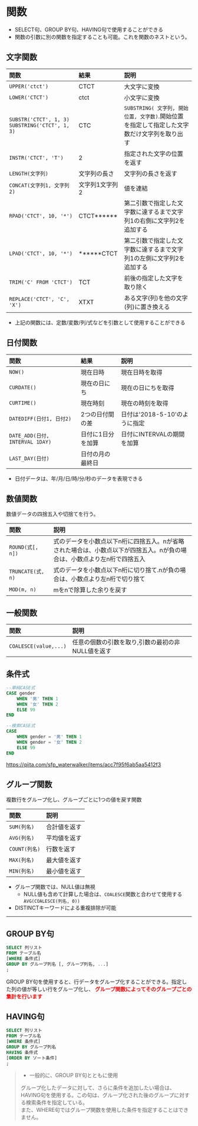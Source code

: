 # 関数

 - SELECT句、GROUP BY句、HAVING句で使用することができる
 - 関数の引数に別の関数を指定することも可能。これを関数のネストという。

## 文字関数

| 関数 | 結果 | 説明 |
|:----|:-----|:-----|
| `UPPER('ctct')` | CTCT | 大文字に変換 |
| `LOWER('CTCT')` | ctct | 小文字に変換 |
| `SUBSTR('CTCT', 1, 3)` `SUBSTRING('CTCT', 1, 3)` | CTC | `SUBSTRING( 文字列, 開始位置, 文字数)`.開始位置を指定して指定した文字数だけ文字列を取り出す |
| `INSTR('CTCT', 'T')` | 2 | 指定された文字の位置を返す |
| `LENGTH(文字列)` | 文字列の長さ | 文字列の長さを返す |
| `CONCAT(文字列1, 文字列2)` | 文字列1文字列2 | 値を連結 |
| `RPAD('CTCT', 10, '*')` | CTCT****** | 第二引数で指定した文字数に達するまで文字列1の右側に文字列2を追加する |
| `LPAD('CTCT', 10, '*')` | ******CTCT | 第二引数で指定した文字数に達するまで文字列1の左側に文字列2を追加する |
| `TRIM('C' FROM 'CTCT')` | TCT | 前後の指定した文字を取り除く |
| `REPLACE('CTCT', 'C', 'X')` | XTXT | ある文字(列)を他の文字(列)に置き換える |

 - 上記の関数には、定数/変数/列/式などを引数として使用することができる

## 日付関数

| 関数 | 結果 | 説明 |
|:----|:-----|:-----|
| `NOW()` | 現在日時 | 現在日時を取得 |
| `CURDATE()` | 現在の日にち | 現在の日にちを取得 |
| `CURTIME()` | 現在時刻 | 現在の時刻を取得 |
| `DATEDIFF(日付1, 日付2)` | 2つの日付間の差 | 日付は'2018-5-10'のように指定 |
| `DATE_ADD(日付, INTERVAL 1DAY)` | 日付に1日分を加算 | 日付にINTERVALの期間を加算 |
| `LAST_DAY(日付)` | 日付の月の最終日 |

 - 日付データは、年/月/日/時/分/秒のデータを表現できる


## 数値関数
数値データの四捨五入や切捨てを行う。

| 関数 | 説明 |
|:----|:-----|
| `ROUND(式[, n])` | 式のデータを小数点以下n桁に四捨五入。nが省略された場合は、小数点以下が四捨五入。nが負の場合は、小数点より左n桁で四捨五入 |
| `TRUNCATE(式, n)` | 式のデータを小数点以下n桁に切り捨て.nが負の場合は、小数点より左n桁で切り捨て |
| `MOD(m, n)` | mをnで除算した余りを戻す |

## 一般関数

| 関数 | 説明 |
|:----|:-----|
| `COALESCE(value,...)` | 任意の個数の引数を取り,引数の最初の非NULL値を返す |

## 条件式

```sql
--単純CASE式
CASE gender
    WHEN '男' THEN 1
    WHEN '女' THEN 2
    ELSE 99
END

--検索CASE式
CASE
    WHEN gender = '男' THEN 1
    WHEN gender = '女' THEN 2
    ELSE 99
END
```

https://qiita.com/sfp_waterwalker/items/acc7f95f6ab5aa5412f3

## グループ関数
複数行をグループ化し、グループごとに1つの値を戻す関数

| 関数 | 説明 |
|:----|:-----|
| `SUM(列名)` | 合計値を返す |
| `AVG(列名)` | 平均値を返す |
| `COUNT(列名)` | 行数を返す |
| `MAX(列名)` | 最大値を返す |
| `MIN(列名)` | 最小値を返す |

 - グループ関数では、NULL値は無視
    - NULL値も含めて計算した場合は、`COALESCE`関数と合わせて使用する
    `AVG(COALESCE(列名, 0))`
 - DISTINCTキーワードによる重複排除が可能

---
## GROUP BY句
```sql
SELECT 列リスト 
FROM テーブル名 
[WHERE 条件式]
GROUP BY グループ列名 [, グループ列名, ...]
;
```

GROUP BY句を使用すると、行データをグループ化することができる。指定した列の値が等しい行をグループ化し、
**<font color="red">グループ関数によってそのグループごとの集計を行います</font>**

## HAVING句

```sql
SELECT 列リスト
FROM テーブル名
[WHERE 条件式]
GROUP BY グループ列名
HAVING 条件式
[ORDER BY ソート条件]
;
```

> - 一般的に、GROUP BY句とともに使用
>
> グループ化したデータに対して、さらに条件を追加したい場合は、HAVING句を使用する。この句は、グループ化された後のグループに対する検索条件を指定している。<br>
> また、WHERE句ではグループ関数を使用した条件を指定することはできません。

